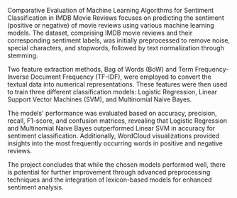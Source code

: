 Comparative Evaluation of Machine Learning Algorithms for Sentiment Classification in IMDB Movie Reviews focuses on predicting the sentiment (positive or negative) of movie reviews using various machine learning models. The dataset, comprising IMDB movie reviews and their corresponding sentiment labels, was initially preprocessed to remove noise, special characters, and stopwords, followed by text normalization through stemming.

Two feature extraction methods, Bag of Words (BoW) and Term Frequency-Inverse Document Frequency (TF-IDF), were employed to convert the textual data into numerical representations. These features were then used to train three different classification models: Logistic Regression, Linear Support Vector Machines (SVM), and Multinomial Naive Bayes.

The models' performance was evaluated based on accuracy, precision, recall, F1-score, and confusion matrices, revealing that Logistic Regression and Multinomial Naive Bayes outperformed Linear SVM in accuracy for sentiment classification. Additionally, WordCloud visualizations provided insights into the most frequently occurring words in positive and negative reviews.

The project concludes that while the chosen models performed well, there is potential for further improvement through advanced preprocessing techniques and the integration of lexicon-based models for enhanced sentiment analysis.
